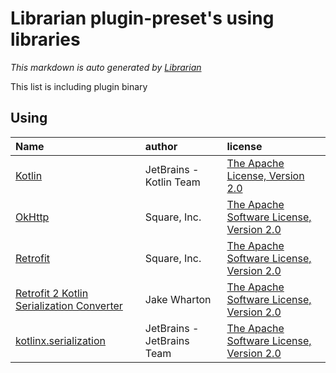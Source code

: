 # Librarian plugin-preset's using libraries
*This markdown is auto generated by [Librarian](https://github.com/MeilCli/Librarian)*

This list is including plugin binary

## Using
|Name|author|license|
|:--|:--|:--|
|[Kotlin](https://kotlinlang.org/)|JetBrains - Kotlin Team|[The Apache License, Version 2.0](http://www.apache.org/licenses/LICENSE-2.0.txt)|
|[OkHttp](https://square.github.io/okhttp/)|Square, Inc.|[The Apache Software License, Version 2.0](http://www.apache.org/licenses/LICENSE-2.0.txt)|
|[Retrofit](https://github.com/square/retrofit)|Square, Inc.|[The Apache Software License, Version 2.0](http://www.apache.org/licenses/LICENSE-2.0.txt)|
|[Retrofit 2 Kotlin Serialization Converter](https://github.com/JakeWharton/retrofit2-kotlinx-serialization-converter/)|Jake Wharton|[The Apache Software License, Version 2.0](http://www.apache.org/licenses/LICENSE-2.0.txt)|
|[kotlinx.serialization](https://github.com/Kotlin/kotlinx.serialization)|JetBrains - JetBrains Team|[The Apache Software License, Version 2.0](http://www.apache.org/licenses/LICENSE-2.0.txt)|
